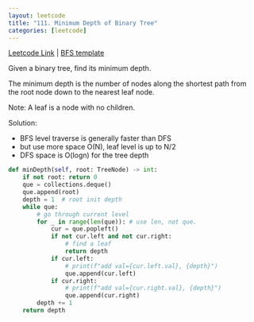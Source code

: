 ```yaml
---
layout: leetcode
title: "111. Minimum Depth of Binary Tree"
categories: [leetcode]
---
```


[Leetcode Link](https://leetcode.com/problems/minimum-depth-of-binary-tree/)
| [BFS template](/template/bfs)

Given a binary tree, find its minimum depth.

The minimum depth is the number of nodes along the shortest path from the root node down to the nearest leaf node.

Note: A leaf is a node with no children.

Solution: 

* BFS level traverse is generally faster than DFS
* but use more space O(N), leaf level is up to N/2
* DFS space is O(logn) for the tree depth

```python
def minDepth(self, root: TreeNode) -> int:
    if not root: return 0 
    que = collections.deque()
    que.append(root)
    depth = 1  # root init depth
    while que:
        # go through current level
        for _ in range(len(que)): # use len, not que.
            cur = que.popleft()
            if not cur.left and not cur.right:
                # find a leaf
                return depth
            if cur.left:
                # print(f"add val={cur.left.val}, {depth}")
                que.append(cur.left)
            if cur.right:
                # print(f"add val={cur.right.val}, {depth}")
                que.append(cur.right)
        depth += 1
    return depth
```
